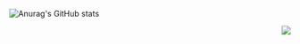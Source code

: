 ![Anurag's GitHub stats](https://github-readme-stats.vercel.app/api?username=VagTsop)
<div style="float: right;">
<img  src="https://github-readme-stats.vercel.app/api/top-langs/?username=VagTsop" />
<div>

